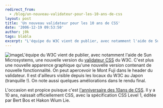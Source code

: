 ```yaml
---
redirect_from:
  - /blog/un-nouveau-validateur-pour-les-10-ans-de-css
layout: post
title: 'Un nouveau validateur pour les 10 ans de CSS'
date: '2006-12-19 09:53:50'
author: j0k
tags: blabla
excerpt: "L'équipe du W3C vient de publier, avec notamment l'aide de Sun Microsystems, une nouvelle version du [validateur CSS](http://jigsaw.w3.org/css-validator/) du W3C.     \nC'est plus une nouvelle apparence graphique qu'une nouvelle version contenant de nouvelle fonctionnalité. On peut apercevoir le Mont Fuji dans le header du validateur. Il est d'ailleurs      …"
---
```


![image]({http://www.w3.org/QA/2006/12/validatorcss/full-ui.png})L'équipe du W3C vient de publier, avec notamment l'aide de Sun Microsystems, une nouvelle version du [validateur CSS](http://jigsaw.w3.org/css-validator/) du W3C.
C'est plus une nouvelle apparence graphique qu'une nouvelle version contenant de nouvelle fonctionnalité. On peut apercevoir le Mont Fuji dans le header du validateur. Il est d'ailleurs visible depuis les locaux du W3C au Japon (tranquille !).   On note aussi quelques améliorations dans le rendu final.

L'occasion est propice puisque c'est [l'anniversaire des 10ans de CSS](http://standblog.org/blog/2006/12/19/93114998-10eme-anniversaire-pour-css). Il y a 10 ans, naissait officiellement CSS, avec la spécification CSS Level 1, éditée par Bert Bos et Hakon Wium Lie.
